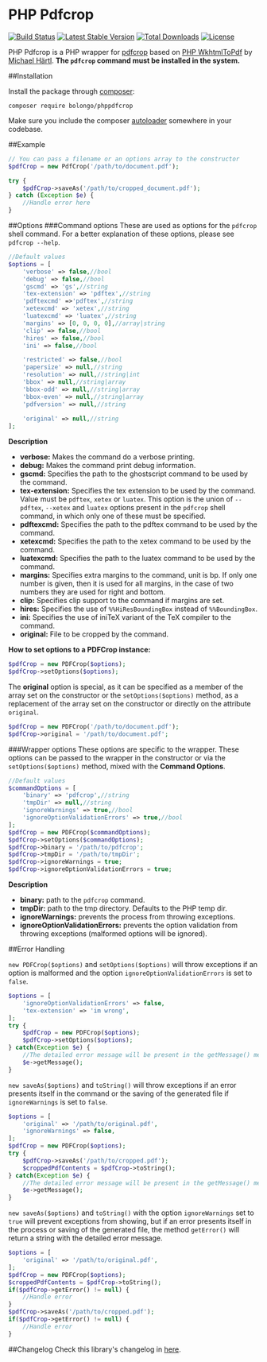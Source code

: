 # PHP Pdfcrop

[![Build Status](https://secure.travis-ci.org/bolongo/phppdfcrop.png)](http://travis-ci.org/bolongo/phppdfcrop)
[![Latest Stable Version](https://poser.pugx.org/bolongo/phppdfcrop/v/stable.svg)](https://packagist.org/packages/bolongo/phppdfcrop)
[![Total Downloads](https://poser.pugx.org/bolongo/phppdfcrop/downloads)](https://packagist.org/packages/bolongo/phppdfcrop)
[![License](https://poser.pugx.org/bolongo/phppdfcrop/license.svg)](https://packagist.org/packages/bolongo/phppdfcrop)

PHP Pdfcrop is a PHP wrapper for [pdfcrop](http://pdfcrop.sourceforge.net/) based on
[PHP WkhtmlToPdf](https://github.com/mikehaertl/phpwkhtmltopdf) by [Michael Härtl](https://github.com/mikehaertl).
**The `pdfcrop` command must be installed in the system.**

##Installation

Install the package through [composer](https://getcomposer.org/):
```
composer require bolongo/phppdfcrop
```

Make sure you include the composer [autoloader](https://getcomposer.org/doc/01-basic-usage.md#autoloading)
somewhere in your codebase.

##Example
```php
// You can pass a filename or an options array to the constructor
$pdfCrop = new PdfCrop('/path/to/document.pdf');

try {
    $pdfCrop->saveAs('/path/to/cropped_document.pdf');
} catch (Exception $e) {
    //Handle error here
}
```

##Options
###Command options
These are used as options for the `pdfcrop` shell command. For a better explanation of these options, please see
`pdfcrop --help`.

```php
//Default values
$options = [
    'verbose' => false,//bool
    'debug' => false,//bool
    'gscmd' => 'gs',//string
    'tex-extension' => 'pdftex',//string
    'pdftexcmd' =>'pdftex',//string
    'xetexcmd' => 'xetex',//string
    'luatexcmd' => 'luatex',//string
    'margins' => [0, 0, 0, 0],//array|string
    'clip' => false,//bool
    'hires' => false,//bool
    'ini' => false,//bool

    'restricted' => false,//bool
    'papersize' => null,//string
    'resolution' => null,//string|int
    'bbox' => null,//string|array
    'bbox-odd' => null,//string|array
    'bbox-even' => null,//string|array
    'pdfversion' => null,//string
    
    'original' => null,//string
];
```

**Description**
- **verbose:** Makes the command do a verbose printing.
- **debug:** Makes the command print debug information.
- **gscmd:** Specifies the path to the ghostscript command to be used by the command.
- **tex-extension:** Specifies the tex extension to be used by the command. Value must be `pdftex`, `xetex` or `luatex`.
    This option is the union of `--pdftex`, `--xetex` and `luatex` options present in the `pdfcrop` shell command,
    in which only one of these must be specified.
- **pdftexcmd:** Specifies the path to the pdftex command to be used by the command.
- **xetexcmd:** Specifies the path to the xetex command to be used by the command.
- **luatexcmd:** Specifies the path to the luatex command to be used by the command.
- **margins:** Specifies extra margins to the command, unit is bp. If only one number is given, then it is used for all 
    margins, in the case of two numbers they are used for right and bottom.
- **clip:** Specifies clip support to the command if margins are set.
- **hires:** Specifies the use of `%%HiResBoundingBox` instead of `%%BoundingBox`.
- **ini:** Specifies the use of iniTeX variant of the TeX compiler to the command.
- **original:** File to be cropped by the command.

**How to set options to a PDFCrop instance:**

```php
$pdfCrop = new PDFCrop($options);
$pdfCrop->setOptions($options);
```

The **original** option is special, as it can be specified as a member of the array set on the constructor or the
`setOptions($options)` method, as a replacement of the array set on the constructor or directly on the attribute
`original`.

```php
$pdfCrop = new PDFCrop('/path/to/document.pdf');
$pdfCrop->original = '/path/to/document.pdf';
```

###Wrapper options
These options are specific to the wrapper. These options can be passed to the
    wrapper in the constructor or via the `setOptions($options)` method, mixed with the **Command Options**.

```php
//Default values
$commandOptions = [
    'binary' => 'pdfcrop',//string
    'tmpDir' => null,//string
    'ignoreWarnings' => true,//bool
    'ignoreOptionValidationErrors' => true,//bool
];
$pdfCrop = new PDFCrop($commandOptions);
$pdfCrop->setOptions($commandOptions);
$pdfCrop->binary = '/path/to/pdfcrop';
$pdfCrop->tmpDir = '/path/to/tmpDir';
$pdfCrop->ignoreWarnings = true;
$pdfCrop->ignoreOptionValidationErrors = true;
``` 

**Description**
- **binary:** path to the `pdfcrop` command.
- **tmpDir:** path to the tmp directory. Defaults to the PHP temp dir.
- **ignoreWarnings:** prevents the process from throwing exceptions.
- **ignoreOptionValidationErrors:** prevents the option validation from throwing exceptions (malformed options will be
    ignored).

##Error Handling

`new PDFCrop($options)` and `setOptions($options)` will throw exceptions if an option is malformed and the option
    `ignoreOptionValidationErrors` is set to `false`.

```php
$options = [
    'ignoreOptionValidationErrors' => false,
    'tex-extension' => 'im wrong',
];
try {
    $pdfCrop = new PDFCrop($options);
    $pdfCrop->setOptions($options);
} catch(Exception $e) {
    //The detailed error message will be present in the getMessage() method
    $e->getMessage();
}
```

`new saveAs($options)` and `toString()` will throw exceptions if an error presents itself in the command or the saving
    of the generated file if `ignoreWarnings` is set to `false`.

```php
$options = [
    'original' => '/path/to/original.pdf',
    'ignoreWarnings' => false,
];
$pdfCrop = new PDFCrop($options);
try {
    $pdfCrop->saveAs('/path/to/cropped.pdf');
    $croppedPdfContents = $pdfCrop->toString();
} catch(Exception $e) {
    //The detailed error message will be present in the getMessage() method
    $e->getMessage();
}
```

`new saveAs($options)` and `toString()` with the option `ignoreWarnings` set to `true` will prevent exceptions from
    showing, but if an error presents itself in the process or saving of the generated file, the method `getError()`
    will return a string with the detailed error message.

```php
$options = [
    'original' => '/path/to/original.pdf',
];
$pdfCrop = new PDFCrop($options);
$croppedPdfContents = $pdfCrop->toString();
if($pdfCrop->getError() != null) {
    //Handle error
}
$pdfCrop->saveAs('/path/to/cropped.pdf');
if($pdfCrop->getError() != null) {
    //Handle error
}
```

##Changelog
Check this library's changelog in [here](README.md).